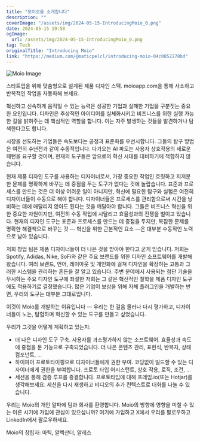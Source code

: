 ```yaml
---
title: "모이오를 소개합니다"
description: ""
coverImage: "/assets/img/2024-05-15-IntroducingMoio_0.png"
date: 2024-05-15 19:58
ogImage: 
  url: /assets/img/2024-05-15-IntroducingMoio_0.png
tag: Tech
originalTitle: "Introducing Moio"
link: "https://medium.com/@maticpelcl/introducing-moio-04c0852278bd"
---
```



![Moio Image](/assets/img/2024-05-15-IntroducingMoio_0.png)

스타트업을 위해 맞춤형으로 설계된 제품 디자인 스택. moioapp.com을 통해 사소하고 반복적인 작업을 자동화해 보세요.

혁신하고 신속하게 움직일 수 있는 능력은 성공한 기업과 실패한 기업을 구분짓는 중요한 요인입니다. 디자인은 추상적인 아이디어를 실체화시키고 비즈니스를 위한 실행 가능한 길을 밝혀주는 데 핵심적인 역할을 합니다. 이는 자주 발생하는 것들을 발견하거나 탐색한다고도 합니다.

시장을 선도하는 기업들은 속도보다는 공정과 표준화를 우선시합니다. 그들의 탐구 방법은 여전히 수년전과 같이 수동적입니다. 다가오는 AI 파도는 사용자 상호작용의 새로운 패턴을 요구할 것이며, 현재의 도구들은 앞으로의 혁신 시대를 대비하기에 적합하지 않습니다.



현재 제품 디자인 도구를 사용하는 디자이너로서, 가장 중요한 작업인 흐릿하고 지저분한 문제를 명확하게 바꾸는 데 중점을 두는 도구가 없다는 것에 놀랍습니다. 표준과 프로세스를 만드는 것은 더 이상 어려운 일이 아니지만, 혁신에 필요한 탐구와 실험은 여전히 디자이너들이 수동으로 해야 합니다. 디자이너들은 프로세스를 관리함으로써 시간을 낭비하는 데에 매달리지 않아도 된다는 것을 깨달아야 합니다. 그들은 비즈니스 혁신을 위한 중요한 자원이지만, 여전히 수동 작업에 시달리고 효율성과의 전쟁을 벌이고 있습니다. 현재의 디자인 도구는 표준과 프로세스를 만드는 데 중점을 두지만, 복잡한 문제를 명확한 해결책으로 바꾸는 것 — 혁신을 위한 근본적인 요소 —은 대부분 수동적인 노력으로 남아 있습니다.

저희 창업 팀은 제품 디자이너들이 더 나은 것을 받아야 한다고 굳게 믿습니다. 저희는 Spotify, Adidas, Nike, SoFi와 같은 주요 브랜드를 위한 디자인 소프트웨어를 개발해 왔습니다. 여러 브랜드, 언어, 레이아웃 및 개인화에 걸쳐 디자인을 확장하는 고통과 그러한 시스템을 관리하는 혼돈을 잘 알고 있습니다. 주변 분야에서 사용되는 첨단 기술을 무시하는 주요 디자인 도구에 좌절한 저희는 그 같은 혁신적인 철학을 제품 디자인 도구에도 적용하기로 결정했습니다. 많은 기업이 보상을 위해 자체 플러그인을 개발하는 반면, 우리의 도구는 대부분 그대로입니다.

이것이 Moio를 개발하는 이유입니다 — 우리는 한 걸음 물러나 다시 평가하고, 디자이너들이 노는, 탐험하며 혁신할 수 있는 도구를 만들고 싶었습니다.

우리가 그것을 어떻게 계획하고 있는지:



- 더 나은 디자인 도구 구축. 사용자를 과소평가하지 않는 소프트웨어. 효율성과 속도에 중점을 둔 기능으로 구축되었습니다. 더 나은 콘텐츠 관리, 표현식, 반복자, 상태 컴포넌트, ...
- 하이파이 프로토타이핑으로 디자이너들에게 권한 부여. 코딩없이 빌드할 수 있는 디자이너에게 권한을 부여합니다. 프로토 타입 어시스턴트, 상호 작용, 로직, 조건, ...
- 세션을 통해 검증 루프를 종결합니다. 프로토타입에 대해 프레임.io(또는 Hotjar)를 생각해보세요. 세션을 다시 재생하고 비디오의 추가 컨텍스트로 대화를 나눌 수 있습니다.

우리는 Moio의 개인 알파에 팀과 회사를 환영합니다. Moio의 방향에 영향을 미칠 수 있는 이른 시기에 가입에 관심이 있으십니까?
여기에 가입하고 X에서 우리를 팔로우하고 LinkedIn에서 팔로우하세요.

Moio의 창립자: 마틱, 알렉산더, 알레스